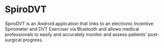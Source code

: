 # SpiroDVT

SpiroDVT is an Android application that links to an electronic Incentive Spirometer and DVT Exerciser via Bluetooth and allows medical professionals to easily and accurately monitor and assess patients' post-surgical progress.
